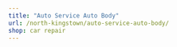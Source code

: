 ```yaml
---
title: "Auto Service Auto Body"
url: /north-kingstown/auto-service-auto-body/
shop: car repair
---
```

